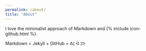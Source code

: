 ```yaml
---
permalink: /about/
title: "About"
---
```


I love the minimalist approach of Markdown and {% include icon-github.html %}.

Markdown + Jekyll + GitHub = ᕕ( ᐛ )ᕗ
